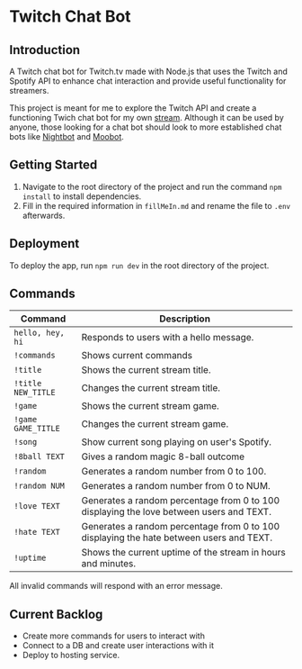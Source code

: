 # Twitch Chat Bot

## Introduction
A Twitch chat bot for Twitch.tv made with Node.js that uses the Twitch and Spotify API to enhance chat interaction and provide useful functionality for streamers.

This project is meant for me to explore the Twitch API and create a functioning Twich chat bot for my own [stream](https://twitch.tv/danboorubox). Although it can be used by anyone, those looking for a chat bot should look to more established chat bots like [Nightbot](https://nightbot.tv/) and [Moobot](https://moo.bot/).

## Getting Started
1. Navigate to the root directory of the project and run the command `npm install` to install dependencies.
2. Fill in the required information in `fillMeIn.md` and rename the file to `.env` afterwards.

## Deployment
To deploy the app, run `npm run dev` in the root directory of the project.

## Commands
Command | Description
--- | ---
`hello, hey, hi` | Responds to users with a hello message.
`!commands` | Shows current commands 
`!title` | Shows the current stream title.
`!title NEW_TITLE` | Changes the current stream title.
`!game` | Shows the current stream game.
`!game GAME_TITLE` | Changes the current stream game.
`!song` | Show current song playing on user's Spotify.
`!8ball TEXT` | Gives a random magic 8-ball outcome
`!random` | Generates a random number from 0 to 100.
`!random NUM` | Generates a random number from 0 to NUM.
`!love TEXT` | Generates a random percentage from 0 to 100 displaying the love between users and TEXT.
`!hate TEXT` | Generates a random percentage from 0 to 100 displaying the hate between users and TEXT.
`!uptime` | Shows the current uptime of the stream in hours and minutes.

All invalid commands will respond with an error message.

## Current Backlog
- Create more commands for users to interact with
- Connect to a DB and create user interactions with it
- Deploy to hosting service.